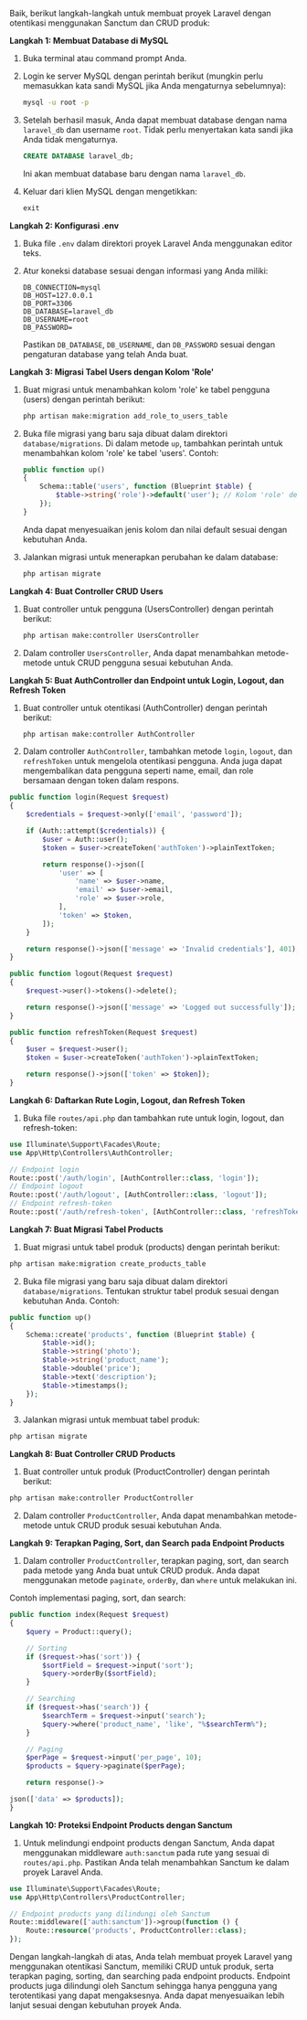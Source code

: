Baik, berikut langkah-langkah untuk membuat proyek Laravel dengan otentikasi menggunakan Sanctum dan CRUD produk:

**Langkah 1: Membuat Database di MySQL**

1. Buka terminal atau command prompt Anda.

2. Login ke server MySQL dengan perintah berikut (mungkin perlu memasukkan kata sandi MySQL jika Anda mengaturnya sebelumnya):

   ```bash
   mysql -u root -p
   ```

3. Setelah berhasil masuk, Anda dapat membuat database dengan nama `laravel_db` dan username `root`. Tidak perlu menyertakan kata sandi jika Anda tidak mengaturnya.

   ```sql
   CREATE DATABASE laravel_db;
   ```

   Ini akan membuat database baru dengan nama `laravel_db`.

4. Keluar dari klien MySQL dengan mengetikkan:

   ```sql
   exit
   ```

**Langkah 2: Konfigurasi .env**

1. Buka file `.env` dalam direktori proyek Laravel Anda menggunakan editor teks.

2. Atur koneksi database sesuai dengan informasi yang Anda miliki:

   ```
   DB_CONNECTION=mysql
   DB_HOST=127.0.0.1
   DB_PORT=3306
   DB_DATABASE=laravel_db
   DB_USERNAME=root
   DB_PASSWORD=
   ```

   Pastikan `DB_DATABASE`, `DB_USERNAME`, dan `DB_PASSWORD` sesuai dengan pengaturan database yang telah Anda buat.

**Langkah 3: Migrasi Tabel Users dengan Kolom 'Role'**

1. Buat migrasi untuk menambahkan kolom 'role' ke tabel pengguna (users) dengan perintah berikut:

   ```bash
   php artisan make:migration add_role_to_users_table
   ```

2. Buka file migrasi yang baru saja dibuat dalam direktori `database/migrations`. Di dalam metode `up`, tambahkan perintah untuk menambahkan kolom 'role' ke tabel 'users'. Contoh:

   ```php
   public function up()
   {
       Schema::table('users', function (Blueprint $table) {
           $table->string('role')->default('user'); // Kolom 'role' dengan default 'user'
       });
   }
   ```

   Anda dapat menyesuaikan jenis kolom dan nilai default sesuai dengan kebutuhan Anda.

3. Jalankan migrasi untuk menerapkan perubahan ke dalam database:

   ```bash
   php artisan migrate
   ```

**Langkah 4: Buat Controller CRUD Users**

1. Buat controller untuk pengguna (UsersController) dengan perintah berikut:

   ```bash
   php artisan make:controller UsersController
   ```

2. Dalam controller `UsersController`, Anda dapat menambahkan metode-metode untuk CRUD pengguna sesuai kebutuhan Anda.

**Langkah 5: Buat AuthController dan Endpoint untuk Login, Logout, dan Refresh Token**

1. Buat controller untuk otentikasi (AuthController) dengan perintah berikut:

   ```bash
   php artisan make:controller AuthController
   ```

2. Dalam controller `AuthController`, tambahkan metode `login`, `logout`, dan `refreshToken` untuk mengelola otentikasi pengguna. Anda juga dapat mengembalikan data pengguna seperti name, email, dan role bersamaan dengan token dalam respons.

```php
public function login(Request $request)
{
    $credentials = $request->only(['email', 'password']);

    if (Auth::attempt($credentials)) {
        $user = Auth::user();
        $token = $user->createToken('authToken')->plainTextToken;

        return response()->json([
            'user' => [
                'name' => $user->name,
                'email' => $user->email,
                'role' => $user->role,
            ],
            'token' => $token,
        ]);
    }

    return response()->json(['message' => 'Invalid credentials'], 401);
}

public function logout(Request $request)
{
    $request->user()->tokens()->delete();

    return response()->json(['message' => 'Logged out successfully']);
}

public function refreshToken(Request $request)
{
    $user = $request->user();
    $token = $user->createToken('authToken')->plainTextToken;

    return response()->json(['token' => $token]);
}
```

**Langkah 6: Daftarkan Rute Login, Logout, dan Refresh Token**

1. Buka file `routes/api.php` dan tambahkan rute untuk login, logout, dan refresh-token:

```php
use Illuminate\Support\Facades\Route;
use App\Http\Controllers\AuthController;

// Endpoint login
Route::post('/auth/login', [AuthController::class, 'login']);
// Endpoint logout
Route::post('/auth/logout', [AuthController::class, 'logout']);
// Endpoint refresh-token
Route::post('/auth/refresh-token', [AuthController::class, 'refreshToken']);
```

**Langkah 7: Buat Migrasi Tabel Products**

1. Buat migrasi untuk tabel produk (products) dengan perintah berikut:

```bash
php artisan make:migration create_products_table
```

2. Buka file migrasi yang baru saja dibuat dalam direktori `database/migrations`. Tentukan struktur tabel produk sesuai dengan kebutuhan Anda. Contoh:

```php
public function up()
{
    Schema::create('products', function (Blueprint $table) {
        $table->id();
        $table->string('photo');
        $table->string('product_name');
        $table->double('price');
        $table->text('description');
        $table->timestamps();
    });
}
```

3. Jalankan migrasi untuk membuat tabel produk:

```bash
php artisan migrate
```

**Langkah 8: Buat Controller CRUD Products**

1. Buat controller untuk produk (ProductController) dengan perintah berikut:

```bash
php artisan make:controller ProductController
```

2. Dalam controller `ProductController`, Anda dapat menambahkan metode-metode untuk CRUD produk sesuai kebutuhan Anda.

**Langkah 9: Terapkan Paging, Sort, dan Search pada Endpoint Products**

1. Dalam controller `ProductController`, terapkan paging, sort, dan search pada metode yang Anda buat untuk CRUD produk. Anda dapat menggunakan metode `paginate`, `orderBy`, dan `where` untuk melakukan ini.

Contoh implementasi paging, sort, dan search:

```php
public function index(Request $request)
{
    $query = Product::query();

    // Sorting
    if ($request->has('sort')) {
        $sortField = $request->input('sort');
        $query->orderBy($sortField);
    }

    // Searching
    if ($request->has('search')) {
        $searchTerm = $request->input('search');
        $query->where('product_name', 'like', "%$searchTerm%");
    }

    // Paging
    $perPage = $request->input('per_page', 10);
    $products = $query->paginate($perPage);

    return response()->

json(['data' => $products]);
}
```

**Langkah 10: Proteksi Endpoint Products dengan Sanctum**

1. Untuk melindungi endpoint products dengan Sanctum, Anda dapat menggunakan middleware `auth:sanctum` pada rute yang sesuai di `routes/api.php`. Pastikan Anda telah menambahkan Sanctum ke dalam proyek Laravel Anda.

```php
use Illuminate\Support\Facades\Route;
use App\Http\Controllers\ProductController;

// Endpoint products yang dilindungi oleh Sanctum
Route::middleware(['auth:sanctum'])->group(function () {
    Route::resource('products', ProductController::class);
});
```

Dengan langkah-langkah di atas, Anda telah membuat proyek Laravel yang menggunakan otentikasi Sanctum, memiliki CRUD untuk produk, serta terapkan paging, sorting, dan searching pada endpoint products. Endpoint products juga dilindungi oleh Sanctum sehingga hanya pengguna yang terotentikasi yang dapat mengaksesnya. Anda dapat menyesuaikan lebih lanjut sesuai dengan kebutuhan proyek Anda.